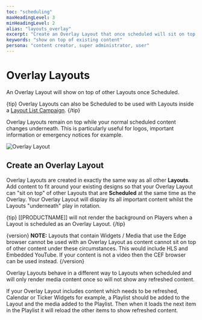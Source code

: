 ```yaml
---
toc: "scheduling"
maxHeadingLevel: 3
minHeadingLevel: 2
alias: "layouts_overlay"
excerpt: "Create an Overlay Layout that once scheduled will sit on top of other Layouts in the schedule"
keywords: "show on top of existing content"
persona: "content creator, super administrator, user"
---
```


# Overlay Layouts

An Overlay Layout will show on top of other Layouts once Scheduled.

{tip}
Overlay Layouts can also be Scheduled to be used with Layouts inside a [Layout List Campaign](scheduling_layout_list_campaign.html).
{/tip}

Overlay Layouts remain on top while your normal scheduled content changes underneath. This is particularly useful for logos, important information or emergency notices for example.

![Overlay Layout](img/v4_layouts_overlay.png)

## Create an Overlay Layout

Overlay Layouts are created in exactly the same way as all other **Layouts**. Add content to fit around your existing designs so that your Overlay Layout can "sit on top" of other Layouts that are **Scheduled** at the same time as the Overlay.  Your Overlay Layout will display its all important content whilst the Layouts "underneath" play in rotation.

{tip}
[[PRODUCTNAME]] will not render the background on Players when a Layout is scheduled as an Overlay Layout.
{/tip}

{version}
**NOTE:** Layouts that contain Widgets / Media that use the Edge browser cannot be used with an Overlay Layout as content cannot sit on top of other content under these circumstances. This would include HLS and Embedded YouTube. If your content is not a video then the CEF browser can be used instead. 
{/version}

Overlay Layouts behave in a different way to Layouts when scheduled and will only render media content once so will not show any refreshed content.

If your Overlay Layout includes content which needs to be refreshed, Calendar or Ticker Widgets for example, a Playlist should be added to the Layout and the media added to the Playlist. Then when it loads the next item in the Playlist it will reload the other items to show refreshed content.
